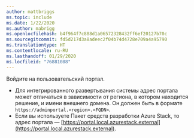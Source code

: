 ```yaml
---
author: mattbriggs
ms.topic: include
ms.date: 1/22/2020
ms.author: mabrigg
ms.openlocfilehash: b4f964f7c888d1a06572328432ff6ef20127b70c
ms.sourcegitcommit: fd5d217d3a8adeec2f04b74d4728e709a4a95790
ms.translationtype: HT
ms.contentlocale: ru-RU
ms.lasthandoff: 01/29/2020
ms.locfileid: "76881088"
---
```

Войдите на пользовательский портал. 

* Для интегрированного развертывания системы адрес портала может отличаться в зависимости от региона, в котором находится решение, и имени внешнего домена. Он должен быть в формате `https://adminportal.<region>.<FQDN>`.
* Если вы используете Пакет средств разработки Azure Stack, то адрес портала — [https://portal.local.azurestack.external](https://portal.local.azurestack.external).